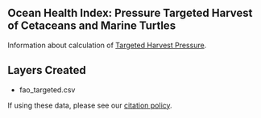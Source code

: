 ## Ocean Health Index: Pressure Targeted Harvest of Cetaceans and Marine Turtles 

Information about calculation of [Targeted Harvest Pressure](http://ohi-science.github.io/ohiprep_v2021/globalprep/prs_targetedharvest/v2022/targetharvest_dataprep.html).

## Layers Created
* fao_targeted.csv

If using these data, please see our [citation policy](http://ohi-science.org/citation-policy/).



  
